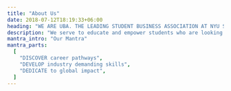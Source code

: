 ```yaml
---
title: "About Us"
date: 2018-07-12T18:19:33+06:00
heading: "WE ARE UBA. THE LEADING STUDENT BUSINESS ASSOCIATION AT NYU SHANGHAI"
description: "We serve to educate and empower students who are looking to excel in business and any related fields. We accomplish our mission through student-run events, workshops, and networking opportunities. "
mantra_intro: "Our Mantra"
mantra_parts:
  [
    "DISCOVER career pathways",
    "DEVELOP industry demanding skills",
    "DEDICATE to global impact",
  ]
---
```

